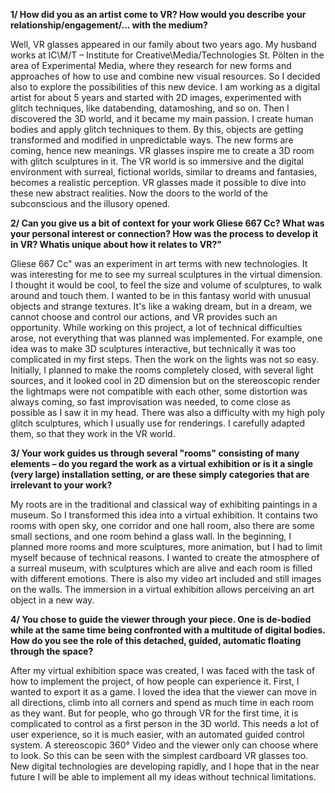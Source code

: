 **1/ How did you as an artist come to VR? How would you describe your relationship/engagement/... with the medium?**

Well, VR glasses appeared in our family about two years ago. My husband works at IC\M/T – Institute for Creative\Media/Technologies St. Pölten in the area of Experimental Media, where they research for new forms and approaches of how to use and combine new visual resources. So I decided also to explore the possibilities of this new device. I am working as a digital artist for about 5 years and started with 2D images, experimented with glitch techniques, like databending, datamoshing, and so on. Then I discovered the 3D world, and it became my main passion. I create human bodies and apply glitch techniques to them. By this, objects are getting transformed and modified in unpredictable ways. The new forms are coming, hence new meanings. VR glasses inspire me to create a 3D room with glitch sculptures in it. The VR world is so immersive and the digital environment with surreal, fictional worlds, similar to dreams and fantasies, becomes a realistic perception. VR glasses made it possible to dive into these new abstract realities. Now the doors to the world of the subconscious and the illusory opened.

**2/ Can you give us a bit of context for your work Gliese 667 Cc? What was your personal interest or connection? How was the process to develop it in VR? Whatis unique about how it relates to VR?"**

Gliese 667 Cc" was an experiment in art terms with new technologies. It was interesting for me to see my surreal sculptures in the virtual dimension. I thought it would be cool, to feel the size and volume of sculptures, to walk around and touch them. I wanted to be in this fantasy world with unusual objects and strange textures. It's like a waking dream, but in a dream, we cannot choose and control our actions, and VR provides such an opportunity. While working on this project, a lot of technical difficulties arose, not everything that was planned was implemented. For example, one idea was to make 3D sculptures interactive, but technically it was too complicated in my first steps. Then the work on the lights was not so easy. Initially, I planned to make the rooms completely closed, with several light sources, and it looked cool in 2D dimension but on the stereoscopic render the lightmaps were not compatible with each other, some distortion was always coming, so fast improvisation was needed, to come close as possible as I saw it in my head. There was also a difficulty with my high poly glitch sculptures, which I usually use for renderings. I carefully adapted them, so that they work in the VR world.

**3/ Your work guides us through several "rooms" consisting of many elements – do you regard the work as a virtual exhibition or is it a single (very large) installation setting, or are these simply categories that are irrelevant to your work?**

My roots are in the traditional and classical way of exhibiting paintings in a museum. So I transformed this idea into a virtual exhibition. It contains two rooms with open sky, one corridor and one hall room, also there are some small sections, and one room behind a glass wall. In the beginning, I planned more rooms and more sculptures, more animation, but I had to limit myself because of technical reasons. I wanted to create the atmosphere of a surreal museum, with sculptures which are alive and each room is filled with different emotions. There is also my video art included and still images on the walls. The immersion in a virtual exhibition allows perceiving an art object in a new way. 

**4/ You chose to guide the viewer through your piece. One is de-bodied while at the same time being confronted with a multitude of digital bodies. How do you see the role of this detached, guided, automatic floating through the space?**

After my virtual exhibition space was created, I was faced with the task of how to implement the project, of how people can experience it. First, I wanted to export it as a game. I loved the idea that the viewer can move in all directions, climb into all corners and spend as much time in each room as they want. But for people, who go through VR for the first time, it is complicated to control as a first person in the 3D world. This needs a lot of user experience, so it is much easier, with an automated guided control system. A stereoscopic 360° Video and the viewer only can choose where to look. So this can be seen with the simplest cardboard VR glasses too. New digital technologies are developing rapidly, and I hope that in the near future I will be able to implement all my ideas without technical limitations.